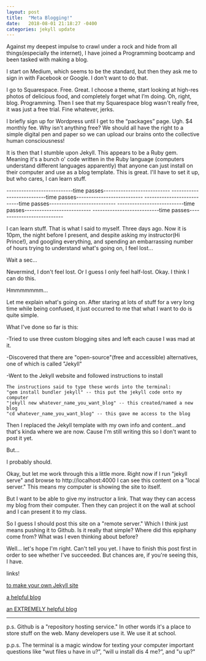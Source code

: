```yaml
---
layout: post
title:  "Meta Blogging!"
date:   2018-08-01 21:18:27 -0400
categories: jekyll update
---
```

Against my deepest impulse to crawl under a rock and hide from all things(especially the internet), I have joined a Programming bootcamp and been tasked with making a blog.

I start on Medium, which seems to be the standard, but then they ask me to sign in with Facebook or Google. I don't want to do that.

I go to Squarespace. Free. Great. I choose a theme, start looking at high-res photos of delicious food, and completely forget what I’m doing. Oh, right, blog. Programming. Then I see that my Squarespace blog wasn't really free, it was just a free trial. Fine whatever, jerks.

I briefly sign up for Wordpress until I get to the “packages” page. Ugh. $4 monthly fee. Why isn't anything free? We should all have the right to a simple digital pen and paper so we can upload our brains onto the collective human consciousness!

It is then that I stumble upon Jekyll. This appears to be a Ruby gem. Meaning it's a bunch o' code written in the Ruby language (computers understand different languages apparently) that anyone can just install on their computer and use as a blog template. This is great. I'll have to set it up, but who cares, I can learn stuff.



---------------------------time passes---------------------------
---------------------------time passes---------------------------
---------------------------time passes---------------------------
---------------------------time passes---------------------------
---------------------------time passes---------------------------



I can learn stuff. That is what I said to myself. Three days ago. Now it is 10pm, the night before I present, and despite asking my instructor(Hi Prince!), and googling everything, and spending an embarrassing number of hours trying to understand what's going on, I feel lost...

Wait a sec...

Nevermind, I don't feel lost. Or I guess I only feel half-lost. Okay. I think I can do this.

Hmmmmmmm...

Let me explain what's going on. After staring at lots of stuff for a very long time while being confused, it just occurred to me that what I want to do is quite simple.

What I've done so far is this:

-Tried to use three custom blogging sites and left each cause I was mad at it.

-Discovered that there are "open-source"(free and accessible) alternatives, one of which is called "Jekyll"

-Went to the Jekyll website and followed instructions to install

    The instructions said to type these words into the terminal:
    "gem install bundler jekyll" -- this put the jekyll code onto my computer
    "jekyll new whatever_name_you_want_blog" -- this created/named a new blog
    "cd whatever_name_you_want_blog" -- this gave me access to the blog

Then I replaced the Jekyll template with my own info and content...and that's kinda where we are now. Cause I'm still writing this so I don't want to post it yet.

But...

I probably should.

Okay, but let me work through this a little more. Right now if I run "jekyll serve" and browse to http://localhost:4000 I can see this content on a "local server." This means my computer is showing the site to itself.

But I want to be able to give my instructor a link. That way they can access my blog from their computer. Then they can project it on the wall at school and I can present it to my class.

So I guess I should post this site on a "remote server." Which I think just means pushing it to Github. Is it really that simple? Where did this epiphany come from? What was I even thinking about before?

Well... let's hope I'm right. Can't tell you yet. I have to finish this post first in order to see whether I've succeeded. But chances are, if you're seeing this, I have.





links!

[to make your own Jekyll site](https://jekyllrb.com/)

[a helpful blog](https://jdbean.net/blogging-workflow/)

[an EXTREMELY helpful blog](https://www.taniarascia.com/make-a-static-website-with-jekyll/)

-----

p.s. Github is a "repository hosting service." In other words it's a place to store stuff on the web. Many developers use it. We use it at school.

p.p.s. The terminal is a magic window for texting your computer important questions like “wut files u have in u?”, “will u install dis 4 me?”, and "u up?"
